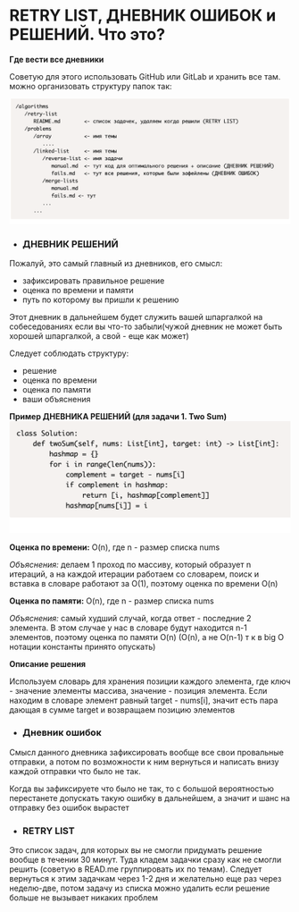 # RETRY LIST, ДНЕВНИК ОШИБОК и РЕШЕНИЙ. Что это?



**Где вести все дневники**

Советую для этого использовать GitHub или GitLab и хранить все там. можно организовать структуру папок так:

![structure](cache/structure.png)

- ### ДНЕВНИК РЕШЕНИЙ

Пожалуй, это самый главный из дневников, его смысл:

- зафиксировать правильное решение
- оценка по времени и памяти
- путь по которому вы пришли к решению

Этот дневник в дальнейшем будет служить вашей шпаргалкой на собеседованиях если вы что-то забыли(чужой дневник не может быть хорошей шпаргалкой, а свой - еще как может)

Следует соблюдать структуру:

- решение
- оценка по времени
- оценка по памяти
- ваши объяснения


**Пример ДНЕВНИКА РЕШЕНИЙ (для задачи 1. Two Sum)**
![dnevnik](cache/dnevnik%20resheniy.png)


**Оценка по времени:** O(n), где n - размер списка nums

_Объяснения:_ делаем 1 проход по массиву, который образует n итераций, а на каждой итерации работаем со словарем, поиск и вставка в словаре работают за O(1), поэтому оценка по времени O(n)


**Оценка по памяти:** O(n), где n - размер списка nums

_Объяснения:_ самый худший случай, когда ответ - последние 2 элемента. В этом случае у нас в словаре будут находится n-1 элементов, поэтому оценка по памяти O(n) (O(n), а не O(n-1) т к в big O нотации константы принято опускать)


**Описание решения**

Используем словарь для хранения позиции каждого элемента, где ключ - значение элементы массива, значение - позиция элемента. Eсли находим в словаре элемент равный target - nums[i], значит есть пара дающая в сумме target и возвращаем позицию элементов

- ### Дневник ошибок

Смысл данного дневника зафиксировать вообще все свои провальные отправки, а потом по возможности к ним вернуться и написать внизу каждой отправки что было не так.

Когда вы зафиксируете что было не так, то с большой вероятностью перестанете допускать такую ошибку в дальнейшем, а значит и шанс на отправку без ошибок вырастет


- ### RETRY LIST

Это список задач, для которых вы не смогли придумать решение вообще в течении 30 минут. Туда кладем задачки сразу как не смогли решить (советую в READ.me группировать их по темам). Следует вернуться к этим задачкам через 1-2 дня и желательно еще раз через неделю-две, потом задачу из списка можно удалить если решение больше не вызывает никаких проблем







